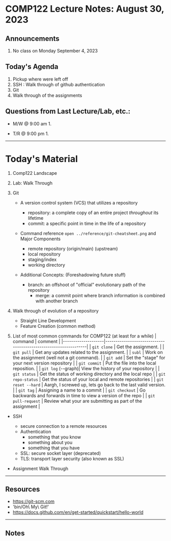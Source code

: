 # COMP122 Lecture Notes: August 30, 2023

## Announcements
   1. No class on Monday September 4, 2023


## Today's Agenda
   1. Pickup where were left off
   1. SSH : Walk through of github authentication
   1. Git
   1. Walk through of the assignments

## Questions from Last Lecture/Lab, etc.:
   * M/W @ 9:00 am
     1. 

   * T/R @ 9:00 pm
     1. 


---
# Today's Material
  1. Comp122 Landscape

  1. Lab: Walk Through

  1. Git
     - A version control system (VCS) that utilizes a repository
       - repository: a complete copy of an entire project _throughout_ its lifetime  
       - commit:  a specific point in time in the life of a repository

     - Command reference `open ../reference/git-cheatsheet.png` and Major Components
        - remote repository (origin/main) (upstream)
        - local repository 
        - staging/index
        - working directory

     - Additional Concepts: (Foreshadowing future stuff)
       - branch:  an offshoot of "official" evolutionary path of the repository
         - merge: a commit point where branch information is combined with another branch

  1. Walk through of evolution of a repository
     - Straight Line Development
     - Feature Creation (common method)

  1. List of most common commands for COMP122  (at least for a while)
     | command            | comment                                                         |
     |--------------------|-----------------------------------------------------------------|
     | `git clone`        | Get the assignment.                                             |
     | `git pull`         | Get any updates related to the assignment.                      |
     | `subl`             | Work on the assignment (well not a git command).                |
     | `git add`          | Set the "stage" for your next version repository                |
     | `git commit`       | Put the file into the local reposition.                         |
     | `git log` (--graph)| View the history of your repository                             |
     | `git status`       | Get the status of working directory and the local repo          |
     | `git repo-status`  | Get the status of your local and remote repositories            |
     | `git reset --hard` | Aargh, I screwed up, lets go back to the last valid version.    |
     | `git tag`          | Assigning a name to a commit                                    |
     | `git checkout`     | Go backwards and forwards in time to view a version of the repo |
     | `git pull-request` | Review what your are submitting as part of the assignment       |

   * SSH
      - secure connection to a remote resources
      - Authentication
        - something that you know
        - something about you
        - something that you have
      - SSL: secure socket layer (deprecated)
      - TLS: transport layer security (also known as SSL)

   * Assignment Walk Through



---
## Resources
  * https://git-scm.com
  * 'bin/Oh\ My\ Git\!'
  * https://docs.github.com/en/get-started/quickstart/hello-world


---
## Notes 







